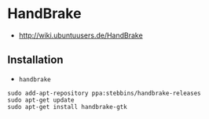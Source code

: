 # HandBrake

+   <http://wiki.ubuntuusers.de/HandBrake>



## Installation

+   `handbrake`

<!---->

    sudo add-apt-repository ppa:stebbins/handbrake-releases
    sudo apt-get update
    sudo apt-get install handbrake-gtk
